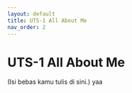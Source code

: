 ```yaml
---
layout: default
title: UTS-1 All About Me
nav_order: 2
---
```


# UTS-1 All About Me

(Isi bebas kamu tulis di sini.) yaa
